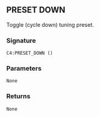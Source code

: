 ## PRESET DOWN

Toggle (cycle down) tuning preset.


### Signature

`C4:PRESET_DOWN ()`


### Parameters

`None
`

### Returns

`None
`